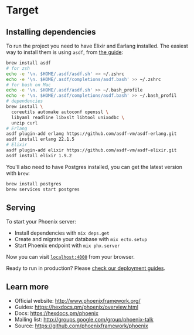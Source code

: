 # Target

## Installing dependencies

To run the project you need to have Elixir and Earlang installed. The easiest way to install them is using `asdf`, from [the guide](https://asdf-vm.com/#/core-manage-asdf-vm):

```bash
brew install asdf
# for zsh
echo -e '\n. $HOME/.asdf/asdf.sh' >> ~/.zshrc
echo -e '\n. $HOME/.asdf/completions/asdf.bash' >> ~/.zshrc
# for bash on Mac
echo -e '\n. $HOME/.asdf/asdf.sh' >> ~/.bash_profile
echo -e '\n. $HOME/.asdf/completions/asdf.bash' >> ~/.bash_profil
# dependencies
brew install \
  coreutils automake autoconf openssl \
  libyaml readline libxslt libtool unixodbc \
  unzip curl
# Erlang
asdf plugin-add erlang https://github.com/asdf-vm/asdf-erlang.git
asdf install erlang 22.1.5
# Elixir
asdf plugin-add elixir https://github.com/asdf-vm/asdf-elixir.git
asdf install elixir 1.9.2
```

You'll also need to have Postgres installed, you can get the latest version with `brew`:

```bash
brew install postgres
brew services start postgres
```

## Serving

To start your Phoenix server:

  * Install dependencies with `mix deps.get`
  * Create and migrate your database with `mix ecto.setup`
  * Start Phoenix endpoint with `mix phx.server`

Now you can visit [`localhost:4000`](http://localhost:4000) from your browser.

Ready to run in production? Please [check our deployment guides](https://hexdocs.pm/phoenix/deployment.html).

## Learn more

  * Official website: http://www.phoenixframework.org/
  * Guides: https://hexdocs.pm/phoenix/overview.html
  * Docs: https://hexdocs.pm/phoenix
  * Mailing list: http://groups.google.com/group/phoenix-talk
  * Source: https://github.com/phoenixframework/phoenix
